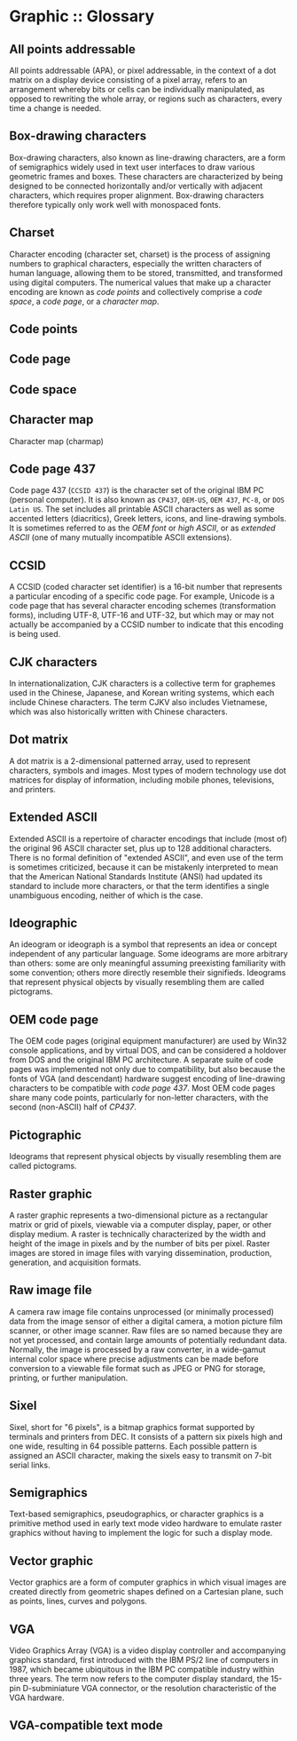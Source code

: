 # Graphic :: Glossary


## All points addressable
All points addressable (APA), or pixel addressable, in the context of a dot matrix on a display device consisting of a pixel array, refers to an arrangement whereby bits or cells can be individually manipulated, as opposed to rewriting the whole array, or regions such as characters, every time a change is needed.

## Box-drawing characters
Box-drawing characters, also known as line-drawing characters, are a form of semigraphics widely used in text user interfaces to draw various geometric frames and boxes. These characters are characterized by being designed to be connected horizontally and/or vertically with adjacent characters, which requires proper alignment. Box-drawing characters therefore typically only work well with monospaced fonts.

## Charset
Character encoding (character set, charset) is the process of assigning numbers to graphical characters, especially the written characters of human language, allowing them to be stored, transmitted, and transformed using digital computers. The numerical values that make up a character encoding are known as *code points* and collectively comprise a *code space*, a *code page*, or a *character map*.

## Code points

## Code page

## Code space

## Character map
Character map (charmap)

## Code page 437
Code page 437 (`CCSID 437`) is the character set of the original IBM PC (personal computer). It is also known as `CP437`, `OEM-US`, `OEM 437`, `PC-8`, or `DOS Latin US`. The set includes all printable ASCII characters as well as some accented letters (diacritics), Greek letters, icons, and line-drawing symbols. It is sometimes referred to as the *OEM font* or *high ASCII*, or as *extended ASCII* (one of many mutually incompatible ASCII extensions).

## CCSID
A CCSID (coded character set identifier) is a 16-bit number that represents a particular encoding of a specific code page. For example, Unicode is a code page that has several character encoding schemes (transformation forms), including UTF-8, UTF-16 and UTF-32, but which may or may not actually be accompanied by a CCSID number to indicate that this encoding is being used.

## CJK characters
In internationalization, CJK characters is a collective term for graphemes used in the Chinese, Japanese, and Korean writing systems, which each include Chinese characters. The term CJKV also includes Vietnamese, which was also historically written with Chinese characters.

## Dot matrix
A dot matrix is a 2-dimensional patterned array, used to represent characters, symbols and images. Most types of modern technology use dot matrices for display of information, including mobile phones, televisions, and printers.

## Extended ASCII
Extended ASCII is a repertoire of character encodings that include (most of) the original 96 ASCII character set, plus up to 128 additional characters. There is no formal definition of "extended ASCII", and even use of the term is sometimes criticized, because it can be mistakenly interpreted to mean that the American National Standards Institute (ANSI) had updated its standard to include more characters, or that the term identifies a single unambiguous encoding, neither of which is the case.

## Ideographic
An ideogram or ideograph is a symbol that represents an idea or concept independent of any particular language. Some ideograms are more arbitrary than others: some are only meaningful assuming preexisting familiarity with some convention; others more directly resemble their signifieds. Ideograms that represent physical objects by visually resembling them are called pictograms.

## OEM code page
The OEM code pages (original equipment manufacturer) are used by Win32 console applications, and by virtual DOS, and can be considered a holdover from DOS and the original IBM PC architecture. A separate suite of code pages was implemented not only due to compatibility, but also because the fonts of VGA (and descendant) hardware suggest encoding of line-drawing characters to be compatible with *code page 437*. Most OEM code pages share many code points, particularly for non-letter characters, with the second (non-ASCII) half of *CP437*.

## Pictographic
Ideograms that represent physical objects by visually resembling them are called pictograms.

## Raster graphic
A raster graphic represents a two-dimensional picture as a rectangular matrix or grid of pixels, viewable via a computer display, paper, or other display medium. A raster is technically characterized by the width and height of the image in pixels and by the number of bits per pixel. Raster images are stored in image files with varying dissemination, production, generation, and acquisition formats.

## Raw image file
A camera raw image file contains unprocessed (or minimally processed) data from the image sensor of either a digital camera, a motion picture film scanner, or other image scanner. Raw files are so named because they are not yet processed, and contain large amounts of potentially redundant data. Normally, the image is processed by a raw converter, in a wide-gamut internal color space where precise adjustments can be made before conversion to a viewable file format such as JPEG or PNG for storage, printing, or further manipulation.

## Sixel
Sixel, short for "6 pixels", is a bitmap graphics format supported by terminals and printers from DEC. It consists of a pattern six pixels high and one wide, resulting in 64 possible patterns. Each possible pattern is assigned an ASCII character, making the sixels easy to transmit on 7-bit serial links.

## Semigraphics
Text-based semigraphics, pseudographics, or character graphics is a primitive method used in early text mode video hardware to emulate raster graphics without having to implement the logic for such a display mode.

## Vector graphic
Vector graphics are a form of computer graphics in which visual images are created directly from geometric shapes defined on a Cartesian plane, such as points, lines, curves and polygons.

## VGA
Video Graphics Array (VGA) is a video display controller and accompanying graphics standard, first introduced with the IBM PS/2 line of computers in 1987, which became ubiquitous in the IBM PC compatible industry within three years. The term now refers to the computer display standard, the 15-pin D-subminiature VGA connector, or the resolution characteristic of the VGA hardware.

## VGA-compatible text mode
